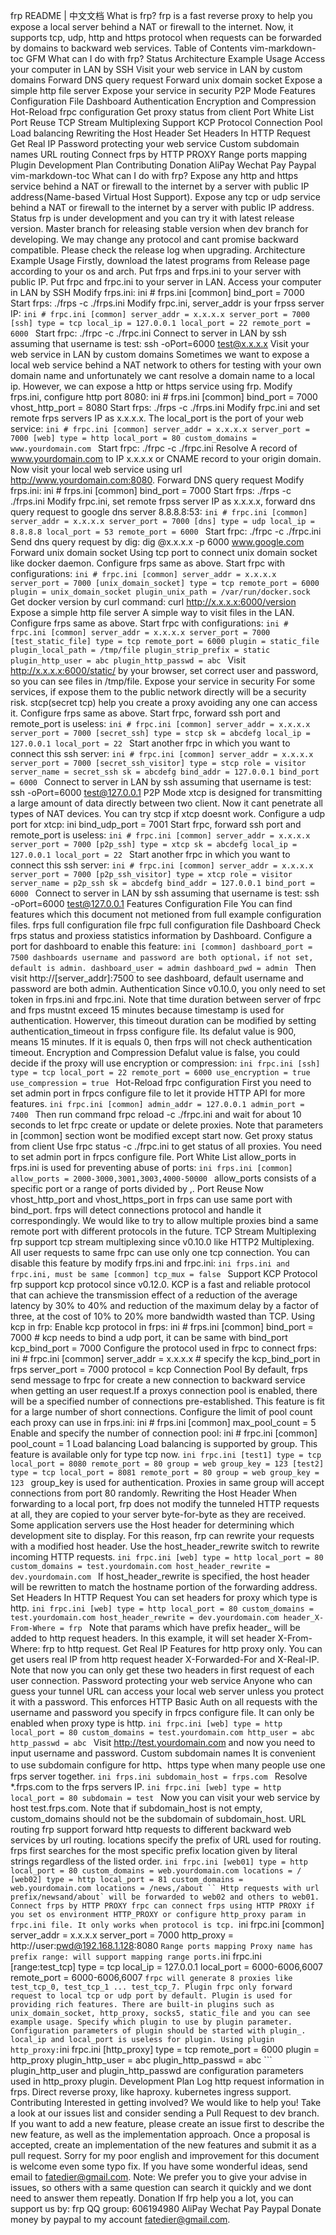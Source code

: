 frp README | 中文文档 What is frp? frp is a fast reverse proxy to help you expose a local server behind a NAT or firewall to the internet. Now, it supports tcp, udp, http and https protocol when requests can be forwarded by domains to backward web services. Table of Contents vim-markdown-toc GFM What can I do with frp? Status Architecture Example Usage Access your computer in LAN by SSH Visit your web service in LAN by custom domains Forward DNS query request Forward unix domain socket Expose a simple http file server Expose your service in security P2P Mode Features Configuration File Dashboard Authentication Encryption and Compression Hot-Reload frpc configuration Get proxy status from client Port White List Port Reuse TCP Stream Multiplexing Support KCP Protocol Connection Pool Load balancing Rewriting the Host Header Set Headers In HTTP Request Get Real IP Password protecting your web service Custom subdomain names URL routing Connect frps by HTTP PROXY Range ports mapping Plugin Development Plan Contributing Donation AliPay Wechat Pay Paypal vim-markdown-toc What can I do with frp? Expose any http and https service behind a NAT or firewall to the internet by a server with public IP address(Name-based Virtual Host Support). Expose any tcp or udp service behind a NAT or firewall to the internet by a server with public IP address. Status frp is under development and you can try it with latest release version. Master branch for releasing stable version when dev branch for developing. We may change any protocol and cant promise backward compatible. Please check the release log when upgrading. Architecture Example Usage Firstly, download the latest programs from Release page according to your os and arch. Put frps and frps.ini to your server with public IP. Put frpc and frpc.ini to your server in LAN. Access your computer in LAN by SSH Modify frps.ini: ini # frps.ini [common] bind_port = 7000 Start frps: ./frps -c ./frps.ini Modify frpc.ini, server_addr is your frpss server IP: ```ini # frpc.ini [common] server_addr = x.x.x.x server_port = 7000 [ssh] type = tcp local_ip = 127.0.0.1 local_port = 22 remote_port = 6000 ``` Start frpc: ./frpc -c ./frpc.ini Connect to server in LAN by ssh assuming that username is test: ssh -oPort=6000 test@x.x.x.x Visit your web service in LAN by custom domains Sometimes we want to expose a local web service behind a NAT network to others for testing with your own domain name and unfortunately we cant resolve a domain name to a local ip. However, we can expose a http or https service using frp. Modify frps.ini, configure http port 8080: ini # frps.ini [common] bind_port = 7000 vhost_http_port = 8080 Start frps: ./frps -c ./frps.ini Modify frpc.ini and set remote frps servers IP as x.x.x.x. The local_port is the port of your web service: ```ini # frpc.ini [common] server_addr = x.x.x.x server_port = 7000 [web] type = http local_port = 80 custom_domains = www.yourdomain.com ``` Start frpc: ./frpc -c ./frpc.ini Resolve A record of www.yourdomain.com to IP x.x.x.x or CNAME record to your origin domain. Now visit your local web service using url http://www.yourdomain.com:8080. Forward DNS query request Modify frps.ini: ini # frps.ini [common] bind_port = 7000 Start frps: ./frps -c ./frps.ini Modify frpc.ini, set remote frpss server IP as x.x.x.x, forward dns query request to google dns server 8.8.8.8:53: ```ini # frpc.ini [common] server_addr = x.x.x.x server_port = 7000 [dns] type = udp local_ip = 8.8.8.8 local_port = 53 remote_port = 6000 ``` Start frpc: ./frpc -c ./frpc.ini Send dns query request by dig: dig @x.x.x.x -p 6000 www.google.com Forward unix domain socket Using tcp port to connect unix domain socket like docker daemon. Configure frps same as above. Start frpc with configurations: ```ini # frpc.ini [common] server_addr = x.x.x.x server_port = 7000 [unix_domain_socket] type = tcp remote_port = 6000 plugin = unix_domain_socket plugin_unix_path = /var/run/docker.sock ``` Get docker version by curl command: curl http://x.x.x.x:6000/version Expose a simple http file server A simple way to visit files in the LAN. Configure frps same as above. Start frpc with configurations: ```ini # frpc.ini [common] server_addr = x.x.x.x server_port = 7000 [test_static_file] type = tcp remote_port = 6000 plugin = static_file plugin_local_path = /tmp/file plugin_strip_prefix = static plugin_http_user = abc plugin_http_passwd = abc ``` Visit http://x.x.x.x:6000/static/ by your browser, set correct user and password, so you can see files in /tmp/file. Expose your service in security For some services, if expose them to the public network directly will be a security risk. stcp(secret tcp) help you create a proxy avoiding any one can access it. Configure frps same as above. Start frpc, forward ssh port and remote_port is useless: ```ini # frpc.ini [common] server_addr = x.x.x.x server_port = 7000 [secret_ssh] type = stcp sk = abcdefg local_ip = 127.0.0.1 local_port = 22 ``` Start another frpc in which you want to connect this ssh server: ```ini # frpc.ini [common] server_addr = x.x.x.x server_port = 7000 [secret_ssh_visitor] type = stcp role = visitor server_name = secret_ssh sk = abcdefg bind_addr = 127.0.0.1 bind_port = 6000 ``` Connect to server in LAN by ssh assuming that username is test: ssh -oPort=6000 test@127.0.0.1 P2P Mode xtcp is designed for transmitting a large amount of data directly between two client. Now it cant penetrate all types of NAT devices. You can try stcp if xtcp doesnt work. Configure a udp port for xtcp: ini bind_udp_port = 7001 Start frpc, forward ssh port and remote_port is useless: ```ini # frpc.ini [common] server_addr = x.x.x.x server_port = 7000 [p2p_ssh] type = xtcp sk = abcdefg local_ip = 127.0.0.1 local_port = 22 ``` Start another frpc in which you want to connect this ssh server: ```ini # frpc.ini [common] server_addr = x.x.x.x server_port = 7000 [p2p_ssh_visitor] type = xtcp role = visitor server_name = p2p_ssh sk = abcdefg bind_addr = 127.0.0.1 bind_port = 6000 ``` Connect to server in LAN by ssh assuming that username is test: ssh -oPort=6000 test@127.0.0.1 Features Configuration File You can find features which this document not metioned from full example configuration files. frps full configuration file frpc full configuration file Dashboard Check frps status and proxiess statistics information by Dashboard. Configure a port for dashboard to enable this feature: ```ini [common] dashboard_port = 7500 dashboards username and password are both optional，if not set, default is admin. dashboard_user = admin dashboard_pwd = admin ``` Then visit http://[server_addr]:7500 to see dashboard, default username and password are both admin. Authentication Since v0.10.0, you only need to set token in frps.ini and frpc.ini. Note that time duration between server of frpc and frps mustnt exceed 15 minutes because timestamp is used for authentication. Howerver, this timeout duration can be modified by setting authentication_timeout in frpss configure file. Its defalut value is 900, means 15 minutes. If it is equals 0, then frps will not check authentication timeout. Encryption and Compression Defalut value is false, you could decide if the proxy will use encryption or compression: ```ini frpc.ini [ssh] type = tcp local_port = 22 remote_port = 6000 use_encryption = true use_compression = true ``` Hot-Reload frpc configuration First you need to set admin port in frpcs configure file to let it provide HTTP API for more features. ```ini frpc.ini [common] admin_addr = 127.0.0.1 admin_port = 7400 ``` Then run command frpc reload -c ./frpc.ini and wait for about 10 seconds to let frpc create or update or delete proxies. Note that parameters in [common] section wont be modified except start now. Get proxy status from client Use frpc status -c ./frpc.ini to get status of all proxies. You need to set admin port in frpcs configure file. Port White List allow_ports in frps.ini is used for preventing abuse of ports: ```ini frps.ini [common] allow_ports = 2000-3000,3001,3003,4000-50000 ``` allow_ports consists of a specific port or a range of ports divided by ,. Port Reuse Now vhost_http_port and vhost_https_port in frps can use same port with bind_port. frps will detect connections protocol and handle it correspondingly. We would like to try to allow multiple proxies bind a same remote port with different protocols in the future. TCP Stream Multiplexing frp support tcp stream multiplexing since v0.10.0 like HTTP2 Multiplexing. All user requests to same frpc can use only one tcp connection. You can disable this feature by modify frps.ini and frpc.ini: ```ini frps.ini and frpc.ini, must be same [common] tcp_mux = false ``` Support KCP Protocol frp support kcp protocol since v0.12.0. KCP is a fast and reliable protocol that can achieve the transmission effect of a reduction of the average latency by 30% to 40% and reduction of the maximum delay by a factor of three, at the cost of 10% to 20% more bandwidth wasted than TCP. Using kcp in frp: Enable kcp protocol in frps: ini # frps.ini [common] bind_port = 7000 # kcp needs to bind a udp port, it can be same with bind_port kcp_bind_port = 7000 Configure the protocol used in frpc to connect frps: ini # frpc.ini [common] server_addr = x.x.x.x # specify the kcp_bind_port in frps server_port = 7000 protocol = kcp Connection Pool By default, frps send message to frpc for create a new connection to backward service when getting an user request.If a proxys connection pool is enabled, there will be a specified number of connections pre-established. This feature is fit for a large number of short connections. Configure the limit of pool count each proxy can use in frps.ini: ini # frps.ini [common] max_pool_count = 5 Enable and specify the number of connection pool: ini # frpc.ini [common] pool_count = 1 Load balancing Load balancing is supported by group. This feature is available only for type tcp now. ```ini frpc.ini [test1] type = tcp local_port = 8080 remote_port = 80 group = web group_key = 123 [test2] type = tcp local_port = 8081 remote_port = 80 group = web group_key = 123 ``` group_key is used for authentication. Proxies in same group will accept connections from port 80 randomly. Rewriting the Host Header When forwarding to a local port, frp does not modify the tunneled HTTP requests at all, they are copied to your server byte-for-byte as they are received. Some application servers use the Host header for determining which development site to display. For this reason, frp can rewrite your requests with a modified host header. Use the host_header_rewrite switch to rewrite incoming HTTP requests. ```ini frpc.ini [web] type = http local_port = 80 custom_domains = test.yourdomain.com host_header_rewrite = dev.yourdomain.com ``` If host_header_rewrite is specified, the host header will be rewritten to match the hostname portion of the forwarding address. Set Headers In HTTP Request You can set headers for proxy which type is http. ```ini frpc.ini [web] type = http local_port = 80 custom_domains = test.yourdomain.com host_header_rewrite = dev.yourdomain.com header_X-From-Where = frp ``` Note that params which have prefix header_ will be added to http request headers. In this example, it will set header X-From-Where: frp to http request. Get Real IP Features for http proxy only. You can get users real IP from http request header X-Forwarded-For and X-Real-IP. Note that now you can only get these two headers in first request of each user connection. Password protecting your web service Anyone who can guess your tunnel URL can access your local web server unless you protect it with a password. This enforces HTTP Basic Auth on all requests with the username and password you specify in frpcs configure file. It can only be enabled when proxy type is http. ```ini frpc.ini [web] type = http local_port = 80 custom_domains = test.yourdomain.com http_user = abc http_passwd = abc ``` Visit http://test.yourdomain.com and now you need to input username and password. Custom subdomain names It is convenient to use subdomain configure for http、https type when many people use one frps server together. ```ini frps.ini subdomain_host = frps.com ``` Resolve *.frps.com to the frps servers IP. ```ini frpc.ini [web] type = http local_port = 80 subdomain = test ``` Now you can visit your web service by host test.frps.com. Note that if subdomain_host is not empty, custom_domains should not be the subdomain of subdomain_host. URL routing frp support forward http requests to different backward web services by url routing. locations specify the prefix of URL used for routing. frps first searches for the most specific prefix location given by literal strings regardless of the listed order. ```ini frpc.ini [web01] type = http local_port = 80 custom_domains = web.yourdomain.com locations = / [web02] type = http local_port = 81 custom_domains = web.yourdomain.com locations = /news,/about `` Http requests with url prefix/newsand/about` will be forwarded to web02 and others to web01. Connect frps by HTTP PROXY frpc can connect frps using HTTP PROXY if you set os environment HTTP_PROXY or configure http_proxy param in frpc.ini file. It only works when protocol is tcp. ```ini frpc.ini [common] server_addr = x.x.x.x server_port = 7000 http_proxy = http://user:pwd@192.168.1.128:8080 ``` Range ports mapping Proxy name has prefix range: will support mapping range ports. ```ini frpc.ini [range:test_tcp] type = tcp local_ip = 127.0.0.1 local_port = 6000-6006,6007 remote_port = 6000-6006,6007 ``` frpc will generate 8 proxies like test_tcp_0, test_tcp_1 ... test_tcp_7. Plugin frpc only forward request to local tcp or udp port by default. Plugin is used for providing rich features. There are built-in plugins such as unix_domain_socket, http_proxy, socks5, static_file and you can see example usage. Specify which plugin to use by plugin parameter. Configuration parameters of plugin should be started with plugin_. local_ip and local_port is useless for plugin. Using plugin http_proxy: ```ini frpc.ini [http_proxy] type = tcp remote_port = 6000 plugin = http_proxy plugin_http_user = abc plugin_http_passwd = abc ``` plugin_http_user and plugin_http_passwd are configuration parameters used in http_proxy plugin. Development Plan Log http request information in frps. Direct reverse proxy, like haproxy. kubernetes ingress support. Contributing Interested in getting involved? We would like to help you! Take a look at our issues list and consider sending a Pull Request to dev branch. If you want to add a new feature, please create an issue first to describe the new feature, as well as the implementation approach. Once a proposal is accepted, create an implementation of the new features and submit it as a pull request. Sorry for my poor english and improvement for this document is welcome even some typo fix. If you have some wonderful ideas, send email to fatedier@gmail.com. Note: We prefer you to give your advise in issues, so others with a same question can search it quickly and we dont need to answer them repeatly. Donation If frp help you a lot, you can support us by: frp QQ group: 606194980 AliPay Wechat Pay Paypal Donate money by paypal to my account fatedier@gmail.com.
